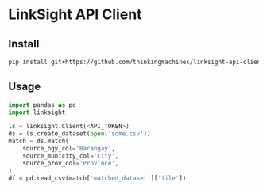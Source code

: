 # LinkSight API Client

## Install

```sh
pip install git+https://github.com/thinkingmachines/linksight-api-client.git
```

## Usage

```python
import pandas as pd
import linksight

ls = linksight.Client(<API_TOKEN>)
ds = ls.create_dataset(open('some.csv'))
match = ds.match(
    source_bgy_col='Barangay',
    source_municity_col='City',
    source_prov_col='Province',
)
df = pd.read_csv(match['matched_dataset']['file'])
```
